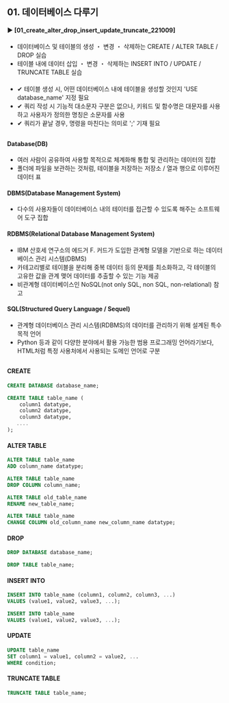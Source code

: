####
## 01. 데이터베이스 다루기  
#### ► [01_create_alter_drop_insert_update_truncate_221009]  
- 데이터베이스 및 테이블의 생성 ・ 변경 ・ 삭제하는 CREATE / ALTER TABLE / DROP 실습  
- 테이블 내에 데이터 삽입 ・ 변경 ・ 삭제하는 INSERT INTO / UPDATE / TRUNCATE TABLE 실습  
####
- ✔︎ 테이블 생성 시, 어떤 데이터베이스 내에 테이블을 생성할 것인지 'USE database_name' 지정 필요  
- ✔︎ 쿼리 작성 시 기능적 대소문자 구분은 없으나, 키워드 및 함수명은 대문자를 사용하고 사용자가 정의한 명칭은 소문자를 사용  
- ✔︎ 쿼리가 끝날 경우, 명령을 마친다는 의미로 ';' 기재 필요  
##
#### Database(DB)  
- 여러 사람이 공유하여 사용할 목적으로 체계화해 통합 및 관리하는 데이터의 집합  
- 폴더에 파일을 보관하는 것처럼, 테이블을 저장하는 저장소 / 열과 행으로 이루어진 데이터 표  
####
#### DBMS(Database Management System)  
- 다수의 사용자들이 데이터베이스 내의 테이터를 접근할 수 있도록 해주는 소프트웨어 도구 집합  
####
#### RDBMS(Relational Database Management System)  
- IBM 산호세 연구소의 에드거 F. 커드가 도입한 관계형 모델을 기반으로 하는 데이터베이스 관리 시스템(DBMS)  
- 카테고리별로 테이블을 분리해 중복 데이터 등의 문제를 최소화하고, 각 테이블의 고유한 값을 관계 맺어 데이터를 추출할 수 있는 기능 제공  
- 비관계형 데이터베이스인 NoSQL(not only SQL, non SQL, non-relational) 참고  
####
#### SQL(Structured Query Language / Sequel)  
- 관계형 데이터베이스 관리 시스템(RDBMS)의 데이터를 관리하기 위해 설계된 특수 목적 언어  
- Python 등과 같이 다양한 분야에서 활용 가능한 범용 프로그래밍 언어라기보다, HTML처럼 특정 사용처에서 사용되는 도메인 언어로 구분  
##
#### CREATE  
``` SQL
CREATE DATABASE database_name;  
```
``` SQL
CREATE TABLE table_name (  
    column1 datatype,  
    column2 datatype,  
    column3 datatype,  
   ....  
);  
```
#### ALTER TABLE  
``` SQL
ALTER TABLE table_name  
ADD column_name datatype;  
```
``` SQL
ALTER TABLE table_name  
DROP COLUMN column_name;  
```
``` SQL
ALTER TABLE old_table_name  
RENAME new_table_name;  
```
``` SQL
ALTER TABLE table_name  
CHANGE COLUMN old_column_name new_column_name datatype;  
```
#### DROP  
``` SQL
DROP DATABASE database_name;  
```
``` SQL
DROP TABLE table_name;  
```
#### INSERT INTO  
``` SQL
INSERT INTO table_name (column1, column2, column3, ...)  
VALUES (value1, value2, value3, ...);  
```
``` SQL
INSERT INTO table_name  
VALUES (value1, value2, value3, ...);  
```
#### UPDATE  
``` SQL
UPDATE table_name  
SET column1 = value1, column2 = value2, ...  
WHERE condition;  
```
#### TRUNCATE TABLE  
``` SQL
TRUNCATE TABLE table_name;  
```
####
